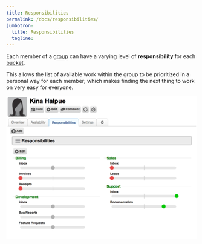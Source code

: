 ```yaml
---
title: Responsibilities
permalink: /docs/responsibilities/
jumbotron:
  title: Responsibilities
  tagline: 
---
```


Each member of a [group](/docs/groups/) can have a varying level of **responsibility** for each [bucket](/docs/buckets/).

This allows the list of available work within the group to be prioritized in a personal way for each member; which makes finding the next thing to work on very easy for everyone.

<div class="cerb-screenshot">
<img src="/assets/images/docs/using-cerb/responsibilities/responsibilities.png" class="screenshot">
</div>
